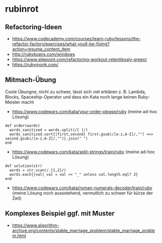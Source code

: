 # rubinrot
## Refactoring-Ideen
- https://www.codecademy.com/courses/learn-ruby/lessons/the-refactor-factory/exercises/what-youll-be-fixing?action=resume_content_item
- http://rubykoans.com/windows
- https://www.sitepoint.com/refactoring-workout-relentlessly-green/
- https://rubymonk.com/
## Mitmach-Übung
Coole Übungne, nicht zu schwer, lässt sich viel erklären z. B. Lambda, Blocks, Spaceship-Operator und dass ein Kata noch lange keinen Ruby-Meister macht
- https://www.codewars.com/kata/your-order-please/ruby
(meine ad-hoc Lösung)
```
def order(words)
  words_sanitized = words.split(/[ ]/)
  words_sanitized.sort{|first,second| first.gsub(/[a-z,A-Z]/,"") <=> second.gsub(/[a-z,A-Z]/,"")}.join(" ")
end
```
- https://www.codewars.com/kata/split-strings/train/ruby
(meine ad-hoc Lösung)
```
def solution(str)
  words = str.scan(/.{1,2}/)
  words.each{|val| val = val << "_" unless val.length.eql? 2}
end
```
- https://www.codewars.com/kata/roman-numerals-decoder/train/ruby
(meine Lösung noch aussstehend, vermutlich zu schwer für kürze der Zeit)

## Komplexes Beispiel ggf. mit Muster
- <https://www.algorithm-archive.org/contents/stable_marriage_problem/stable_marriage_problem.html>
